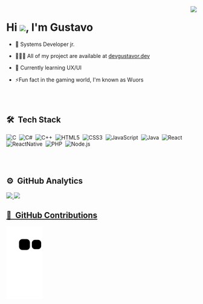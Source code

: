 <img align="right" height="590em" src="https://raw.githubusercontent.com/gist/devGustavoR/3dbeaf83161c7b594d7460860480b309/raw/f04b1d22b9e71916c96074472c7b8b3ba20e8187/githubcard2.svg"/>

<h1 align="left">Hi <img src="https://raw.githubusercontent.com/kaueMarques/kaueMarques/master/hi.gif" height="30px">, I'm Gustavo </h1>

- 🤖 Systems Developer jr.

- 👨🏾‍💻 All of my project are available at [devgustavor.dev](https://devgustavor.github.io)

- 🔷 Currently learning UX/UI

- ⚡Fun fact in the gaming world, I'm known as Wuors

<br><br>

## 🛠 &nbsp;Tech Stack
![C](https://img.shields.io/badge/C-00599C?style=for-the-badge&logo=c&logoColor=white)&nbsp;
![C#](https://img.shields.io/badge/C%23-239120?style=for-the-badge&logo=c-sharp&logoColor=white)&nbsp;
![C++](https://img.shields.io/badge/C%2B%2B-00599C?style=for-the-badge&logo=c%2B%2B&logoColor=white)&nbsp;
![HTML5](https://img.shields.io/badge/HTML-239120?style=for-the-badge&logo=html5&logoColor=white)&nbsp;
![CSS3](https://img.shields.io/badge/CSS-239120?&style=for-the-badge&logo=css3&logoColor=white)&nbsp;
![JavaScript](https://img.shields.io/badge/JavaScript-F7DF1E?style=for-the-badge&logo=javascript&logoColor=black)&nbsp;
![Java](https://img.shields.io/badge/Java-ED8B00?style=for-the-badge&logo=java&logoColor=white)&nbsp;
![React](https://img.shields.io/badge/React-20232A?style=for-the-badge&logo=react&logoColor=61DAFB)&nbsp;
![ReactNative](https://img.shields.io/badge/React_Native-20232A?style=for-the-badge&logo=react&logoColor=61DAFB)&nbsp;
![PHP](https://img.shields.io/badge/PHP-777BB4?style=for-the-badge&logo=php&logoColor=white)&nbsp;
![Node.js](https://img.shields.io/badge/Node.js-43853D?style=for-the-badge&logo=node.js&logoColor=white)&nbsp;
<!--![Go](https://img.shields.io/badge/Go-00ADD8?style=for-the-badge&logo=go&logoColor=white)&nbsp;**-->

<br><br>

## ⚙️ &nbsp;GitHub Analytics

<div>
  <a href="https://github.com/devGustavoR">
  <img height="180px"src="https://github-readme-stats.vercel.app/api?username=devGustavoR&show_icons=true&theme=midnight-purple&include_all_commits=true&count_private=true"/>
  <img height="140px"src="https://github-readme-stats.vercel.app/api/top-langs/?username=devGustavoR&layout=compact&theme=midnight-purple"/>
</div>
  
 ## 🔩 &nbsp;GitHub Contributions

![Snake animation](https://github.com/devGustavoR/devGustavoR/blob/output/github-contribution-grid-snake.svg)
 

###
